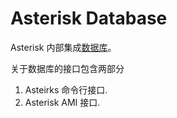 # Asterisk Database
Asterisk 内部集成[数据库](https://wiki.asterisk.org/wiki/display/AST/Asterisk+Internal+Database)。

关于数据库的接口包含两部分
1. Asteirks 命令行接口.
2. Asterisk AMI 接口.
